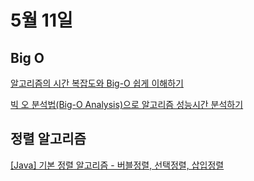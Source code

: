 # 5월 11일

## Big O

[알고리즘의 시간 복잡도와 Big-O 쉽게 이해하기](https://blog.chulgil.me/algorithm/)

[빅 오 분석법(Big-O Analysis)으로 알고리즘 성능시간 분석하기](https://futurecreator.github.io/2017/01/27/algorithm-big-o-analysis-in-programming/)

## 정렬 알고리즘

[[Java] 기본 정렬 알고리즘 - 버블정렬, 선택정렬, 삽입정렬](https://blog.naver.com/javaking75/220300763889)